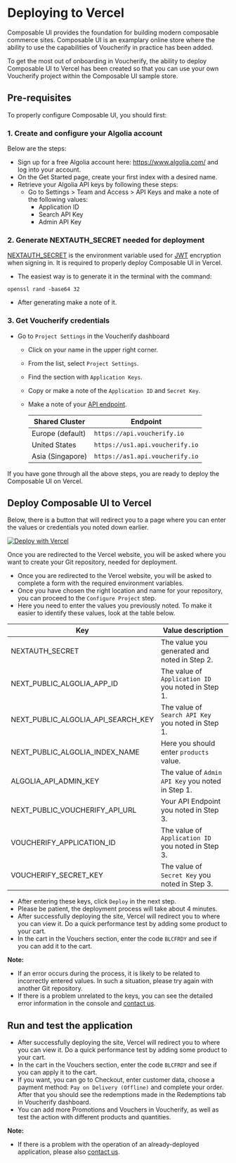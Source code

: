 # Deploying to Vercel

Composable UI provides the foundation for building modern composable commerce sites. 
Composable UI is an examplary online store where the ability to use the capabilities of Voucherify in practice has been added.

To get the most out of onboarding in Voucherify, the ability to deploy Composable UI to Vercel has been created so that you can use your own Voucherify project within the Composable UI sample store.

## Pre-requisites

To properly configure Composable UI, you should first:

### 1. Create and configure your Algolia account
Below are the steps:
- Sign up for a free Algolia account here: https://www.algolia.com/ and log into your account.
- On the Get Started page, create your first index with a desired name.
- Retrieve your Algolia API keys by following these steps:
  - Go to Settings > Team and Access > API Keys and make a note of the following values:
      - Application ID
      - Search API Key
      - Admin API Key

### 2. Generate NEXTAUTH_SECRET needed for deployment

[NEXTAUTH_SECRET](https://next-auth.js.org/configuration/options) is the environment variable used for [JWT](https://jwt.io/introduction) encryption when signing in.
It is required to properly deploy Composable UI in Vercel.
- The easiest way is to generate it in the terminal with the command:
```
openssl rand -base64 32
```

- After generating make a note of it.

### 3. Get Voucherify credentials

- Go to `Project Settings` in the Voucherify dashboard
  - Click on your name in the upper right corner.
  - From the list, select `Project Settings`.
  - Find the section with `Application Keys`.
  - Copy or make a note of the `Application ID` and `Secret Key`.
  - Make a note of your [API endpoint](https://docs.voucherify.io/docs/api-endpoints).

    | Shared Cluster   | Endpoint                        |
    |------------------|---------------------------------|
    | Europe (default) | `https://api.voucherify.io`     |
    | United States    | `https://us1.api.voucherify.io` |
    | Asia (Singapore) | `https://as1.api.voucherify.io` |

If you have gone through all the above steps, you are ready to deploy the Composable UI on Vercel.

## Deploy Composable UI to Vercel
Below, there is a button that will redirect you to a page where you can enter the values or credentials you noted down earlier.

[![Deploy with Vercel](https://vercel.com/button)](https://vercel.com/new/clone?repository-url=https%3A%2F%2Fgithub.com%2Fvoucherifyio%2Fcomposable-ui-onboarding&root-directory=composable-ui&project-name=composable-ui&repository-name=composable-ui&demo-title=Composable%20UI&demo-description=Open%20Source%20React%20Storefront%20for%20Composable%20Commerce&demo-url=https%3A%2F%2Fstorefront.composable.com%2F&demo-image=https%3A%2F%2Fstorefront.composable.com%2Fimg%2Fdemo_image.png&env=NEXTAUTH_SECRET&envLink=https%3A%2F%2Fnext-auth.js.org%2Fconfiguration%2Foptions%23nextauth_secret&env=NEXT_PUBLIC_ALGOLIA_APP_ID&env=NEXT_PUBLIC_ALGOLIA_API_SEARCH_KEY&env=NEXT_PUBLIC_ALGOLIA_INDEX_NAME&env=ALGOLIA_API_ADMIN_KEY&env=NEXT_PUBLIC_VOUCHERIFY_API_URL&env=VOUCHERIFY_APPLICATION_ID&env=VOUCHERIFY_SECRET_KEY)

Once you are redirected to the Vercel website, you will be asked where you want to create your Git repository, needed for deployment.
- Once you are redirected to the Vercel website, you will be asked to complete a form with the required environment variables.
- Once you have chosen the right location and name for your repository, you can proceed to the `Configure Project` step.
- Here you need to enter the values you previously noted. To make it easier to identify these values, look at the table below.

| Key                                | Value description                                  |
|------------------------------------|----------------------------------------------------|
| NEXTAUTH_SECRET                    | The value you generated and noted in Step 2.       |
| NEXT_PUBLIC_ALGOLIA_APP_ID         | The value of `Application ID` you noted in Step 1. |
| NEXT_PUBLIC_ALGOLIA_API_SEARCH_KEY | The value of `Search API Key` you noted in Step 1. |
| NEXT_PUBLIC_ALGOLIA_INDEX_NAME     | Here you should enter `products` value.            |
| ALGOLIA_API_ADMIN_KEY              | The value of `Admin API Key` you noted in Step 1.  |
| NEXT_PUBLIC_VOUCHERIFY_API_URL                 | Your API Endpoint you noted in Step 3.             |
| VOUCHERIFY_APPLICATION_ID          | The value of `Application ID` you noted in Step 3. |
| VOUCHERIFY_SECRET_KEY              | The value of `Secret Key` you noted in Step 3.     |

- After entering these keys, click `Deploy` in the next step.
- Please be patient, the deployment process will take about 4 minutes.
- After successfully deploying the site, Vercel will redirect you to where you can view it.
  Do a quick performance test by adding some product to your cart. 
- In the cart in the Vouchers section, enter the code `BLCFRDY` and see if you can add it to the cart.

**Note:** 
- If an error occurs during the process, it is likely to be related to incorrectly entered values. In such a situation, please try again with another Git repository.
- If there is a problem unrelated to the keys, you can see the detailed error information in the console and [contact us](https://www.voucherify.io/contact-support). 

## Run and test the application

- After successfully deploying the site, Vercel will redirect you to where you can view it.
  Do a quick performance test by adding some product to your cart.
- In the cart in the Vouchers section, enter the code `BLCFRDY` and see if you can apply it to the cart.
- If you want, you can go to Checkout, enter customer data, choose a payment method: `Pay on Delivery (Offline)` and complete your order. After that you should see the redemptions made in the Redemptions tab in Voucherify dashboard.
- You can add more Promotions and Vouchers in Voucherify, as well as test the action with different products and quantities.

**Note:**
- If there is a problem with the operation of an already-deployed application, please also [contact us](https://www.voucherify.io/contact-support).
